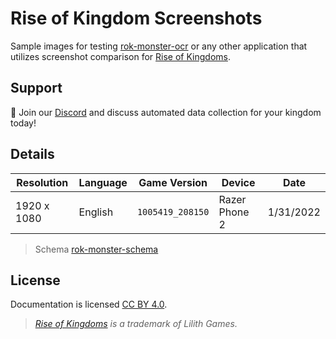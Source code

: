 # Rise of Kingdom Screenshots

Sample images for testing [rok-monster-ocr](https://github.com/carmelosantana/rok-monster-ocr) or any other application that utilizes screenshot comparison for [Rise of Kingdoms](https://rok.lilithgames.com/en).

## Support

👋 Join our [Discord](https://discord.gg/drhxwVQ) and discuss automated data collection for your kingdom today!

## Details

| Resolution  | Language | Game Version     | Device        | Date      |
| ----------- | -------- | ---------------- | ------------- | --------- |
| 1920 x 1080 | English  | `1005419_208150` | Razer Phone 2 | 1/31/2022 |

> Schema [rok-monster-schema](https://github.com/carmelosantana/rok-monster-schema)

## License

Documentation is licensed [CC BY 4.0](https://creativecommons.org/licenses/by/2.0/).

> *[Rise of Kingdoms](https://rok.lilithgames.com/en) is a trademark of Lilith Games.*
